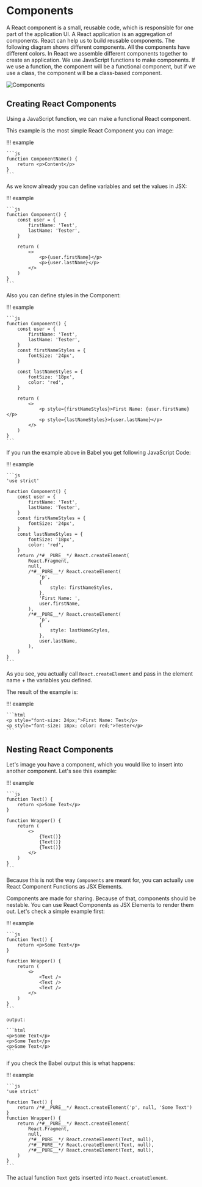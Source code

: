 # Components

A React component is a small, reusable code, which is responsible for one part of the application UI. A React application is an aggregation of components. React can help us to build reusable components. The following diagram shows different components. All the components have different colors. In React we assemble different components together to create an application. We use JavaScript functions to make components. If we use a function, the component will be a functional component, but if we use a class, the component will be a class-based component.

![Components](../images/components_example.jpg)

## Creating React Components

Using a JavaScript function, we can make a functional React component.

This example is the most simple React Component you can image:

!!! example

    ```js
    function ComponentName() {
        return <p>Content</p>
    }
    ```

As we know already you can define variables and set the values in JSX:

!!! example

    ```js
    function Component() {
        const user = {
            firstName: 'Test',
            lastName: 'Tester',
        }

        return (
            <>
                <p>{user.firstName}</p>
                <p>{user.lastName}</p>
            </>
        )
    }
    ```

Also you can define styles in the Component:

!!! example

    ```js
    function Component() {
        const user = {
            firstName: 'Test',
            lastName: 'Tester',
        }
        const firstNameStyles = {
            fontSize: '24px',
        }

        const lastNameStyles = {
            fontSize: '18px',
            color: 'red',
        }

        return (
            <>
                <p style={firstNameStyles}>First Name: {user.firstName}</p>
                <p style={lastNameStyles}>{user.lastName}</p>
            </>
        )
    }
    ```

If you run the example above in Babel you get following JavaScript Code:

!!! example

    ```js
    'use strict'

    function Component() {
        const user = {
            firstName: 'Test',
            lastName: 'Tester',
        }
        const firstNameStyles = {
            fontSize: '24px',
        }
        const lastNameStyles = {
            fontSize: '18px',
            color: 'red',
        }
        return /*#__PURE__*/ React.createElement(
            React.Fragment,
            null,
            /*#__PURE__*/ React.createElement(
                'p',
                {
                    style: firstNameStyles,
                },
                'First Name: ',
                user.firstName,
            ),
            /*#__PURE__*/ React.createElement(
                'p',
                {
                    style: lastNameStyles,
                },
                user.lastName,
            ),
        )
    }
    ```

As you see, you actually call `React.createElement` and pass in the element name + the variables you defined.

The result of the example is:

!!! example

    ```html
    <p style="font-size: 24px;">First Name: Test</p>
    <p style="font-size: 18px; color: red;">Tester</p>
    ```

## Nesting React Components

Let's image you have a component, which you would like to insert into another component.
Let's see this example:

!!! example

    ```js
    function Text() {
        return <p>Some Text</p>
    }

    function Wrapper() {
        return (
            <>
                {Text()}
                {Text()}
                {Text()}
            </>
        )
    }
    ```

Because this is not the way `Components` are meant for, you can actually use React Component Functions as JSX Elements.

Components are made for sharing. Because of that, components should be nestable.
You can use React Components as JSX Elements to render them out.
Let's check a simple example first:

!!! example

    ```js
    function Text() {
        return <p>Some Text</p>
    }

    function Wrapper() {
        return (
            <>
                <Text />
                <Text />
                <Text />
            </>
        )
    }
    ```

    output:

    ```html
    <p>Some Text</p>
    <p>Some Text</p>
    <p>Some Text</p>
    ```

if you check the Babel output this is what happens:

!!! example

    ```js
    'use strict'

    function Text() {
        return /*#__PURE__*/ React.createElement('p', null, 'Some Text')
    }
    function Wrapper() {
        return /*#__PURE__*/ React.createElement(
            React.Fragment,
            null,
            /*#__PURE__*/ React.createElement(Text, null),
            /*#__PURE__*/ React.createElement(Text, null),
            /*#__PURE__*/ React.createElement(Text, null),
        )
    }
    ```

The actual function `Text` gets inserted into `React.createElement`.

